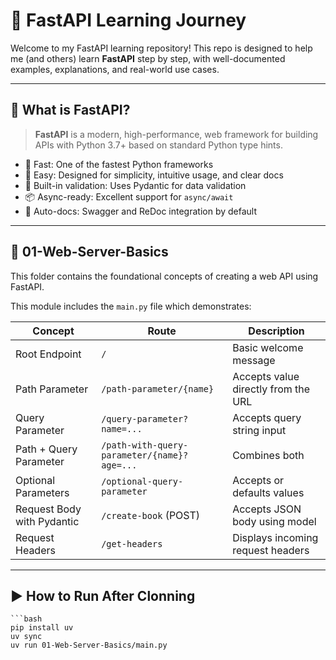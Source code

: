 # 🚀 FastAPI Learning Journey

Welcome to my FastAPI learning repository! This repo is designed to help me (and others) learn **FastAPI** step by step, with well-documented examples, explanations, and real-world use cases.

---

## 📘 What is FastAPI?

> **FastAPI** is a modern, high-performance, web framework for building APIs with Python 3.7+ based on standard Python type hints.

- 🚀 Fast: One of the fastest Python frameworks
- 🧠 Easy: Designed for simplicity, intuitive usage, and clear docs
- 🔐 Built-in validation: Uses Pydantic for data validation
- 📦 Async-ready: Excellent support for `async/await`
- 📄 Auto-docs: Swagger and ReDoc integration by default

---

## 📁 01-Web-Server-Basics

This folder contains the foundational concepts of creating a web API using FastAPI.

This module includes the `main.py` file which demonstrates:

| Concept | Route | Description |
|--------|-------|-------------|
| Root Endpoint | `/` | Basic welcome message |
| Path Parameter | `/path-parameter/{name}` | Accepts value directly from the URL |
| Query Parameter | `/query-parameter?name=...` | Accepts query string input |
| Path + Query Parameter | `/path-with-query-parameter/{name}?age=...` | Combines both |
| Optional Parameters | `/optional-query-parameter` | Accepts or defaults values |
| Request Body with Pydantic | `/create-book` (POST) | Accepts JSON body using model |
| Request Headers | `/get-headers` | Displays incoming request headers |

---

## ▶️ How to Run After Clonning
    ```bash
    pip install uv
    uv sync
    uv run 01-Web-Server-Basics/main.py